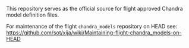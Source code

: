 This repository serves as the official source for flight approved Chandra model
definition files.

For maintenance of the flight `chandra_models` repository on HEAD see:
https://github.com/sot/xija/wiki/Maintaining-flight-chandra_models-on-HEAD
